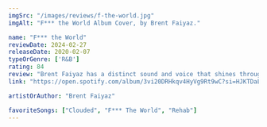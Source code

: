 ```yaml
---
imgSrc: "/images/reviews/f-the-world.jpg"
imgAlt: "F*** the World Album Cover, by Brent Faiyaz."

name: "F*** the World"
reviewDate: 2024-02-27
releaseDate: 2020-02-07
typeOrGenre: ['R&B']
rating: 84
review: "Brent Faiyaz has a distinct sound and voice that shines through this album, demonstrated by its nearly half a billion peak listens. The themes Faiyaz works into his music aren't the most fitting for a site like this one, but that is part of why he is as successful as he is. His music involves much of the darker side of love and lust, a distinction that has created somewhat of a 'meme' culture surrounding his music (due to his distinctly toxic lyricism). His skill can not be denied, however."
link: "https://open.spotify.com/album/3vi20DRHkqv4HyVg9Rt9wC?si=HJKTDaLdQY-1J_GvvwN7lA"

artistOrAuthor: "Brent Faiyaz"

favoriteSongs: ["Clouded", "F*** The World", "Rehab"]
---
```

